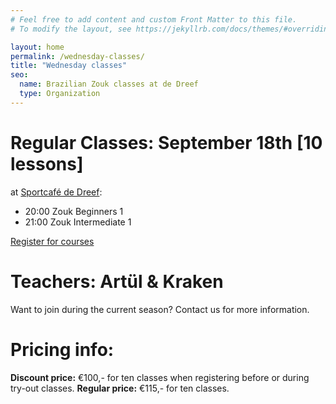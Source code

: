 ```yaml
---
# Feel free to add content and custom Front Matter to this file.
# To modify the layout, see https://jekyllrb.com/docs/themes/#overriding-theme-defaults

layout: home
permalink: /wednesday-classes/
title: "Wednesday classes"
seo:
  name: Brazilian Zouk classes at de Dreef
  type: Organization
---
```


# Regular Classes: September 18th [10 lessons]

at [Sportcafé de Dreef](https://www.google.com/maps/place/Sportcafe+De+Dreef/@52.1210203,5.1168421,17z/data=!3m1!4b1!4m5!3m4!1s0x47c66f20f13d3cad:0x4866ca24be334309!8m2!3d52.1210203!4d5.1190308):
- 20:00 Zouk Beginners 1
- 21:00 Zouk Intermediate 1

[Register for courses](http://www.salsaventura.nl/utrecht)

# Teachers: Artül & Kraken

Want to join during the current season?
Contact us for more information.

# Pricing info:
**Discount price:** €100,- for ten classes
when registering before or during try-out classes.
**Regular price:** €115,- for ten classes.
